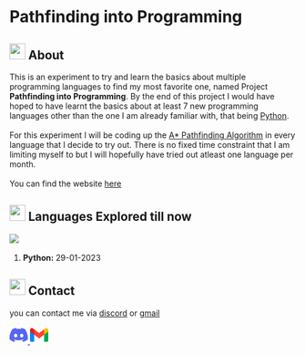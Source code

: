 # Pathfinding into Programming

## <img src="https://cdn3.emoji.gg/emojis/2112_wave_animated.gif" width="28px" height="28px"> About 
This is an experiment to try and learn the basics about multiple 
programming languages to find my most favorite one, named Project 
<strong>Pathfinding into Programming</strong>. By the end of this 
project I would have hoped to have learnt the basics about at least 
7 new programming languages other than the one I am already familiar 
with, that being <a class='underline' href='https://en.wikipedia.org/wiki/Python_(programming_language)'>Python</a>.
<br><br>
For this experiment I will be coding up the <a class='underline' 
href='https://en.wikipedia.org/wiki/A*_search_algorithm'>A* 
Pathfinding Algorithm</a> in every language that I decide to try
out. There is no fixed time constraint that I am limiting myself 
to but I will hopefully have tried out atleast one language per month.
<br><br>
You can find the website <a class='underline' 
href='pathfinding-into-programming.github.io/'>
here</a>

## <img src="https://cdn3.emoji.gg/emojis/7809-pepe-noted.gif" width="28x" height="28px"> Languages Explored till now

<a href= "https://en.wikipedia.org/wiki/Python_(programming_language)"><img src= "https://img.shields.io/badge/python-1a212e?style=for-the-badge&logo=python&logoColor=white"></a>

1. **Python:** 29-01-2023

## <img src="https://cdn3.emoji.gg/emojis/1292-person-talking.png" width="28px" height="28px"> Contact

you can contact me via [discord](https://discordapp.com/users/593036316980019220) or [gmail](mailto:rev.toady.py@gmail.com)

<a href="https://discordapp.com/users/593036316980019220">
<img src="profile/assets/discord.png" 
    alt= "discord" style="
    width: 32px;
    display: inline-block;
    margin-left: auto;
    margin-right: auto;"
    class="fab fa-discord fa-lg">
</a>
<a href="mailto:rev.toady.py@gmail.com">
    <img src="profile/assets/gmail.png" 
    alt= "gmail" style="
    width: 32px;
    display: inline-block;
    margin-left: auto;
    margin-right: auto;"
    class="fab fa-google fa-lg">
</a>

